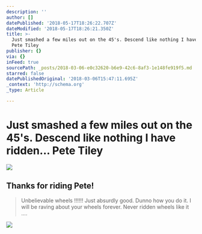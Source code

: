 ```yaml
---
description: ''
author: []
datePublished: '2018-05-17T18:26:22.707Z'
dateModified: '2018-05-17T18:26:21.350Z'
title: >-
  Just smashed a few miles out on the 45's. Descend like nothing I have ridden…
  Pete Tiley
publisher: {}
via: {}
inFeed: true
sourcePath: _posts/2018-03-06-e0c32620-b6e9-42c6-8af3-1e148fe919f5.md
starred: false
datePublishedOriginal: '2018-03-06T15:47:11.695Z'
_context: 'http://schema.org'
_type: Article

---
```

# Just smashed a few miles out on the 45's. Descend like nothing I have ridden... Pete Tiley
![](https://the-grid-user-content.s3-us-west-2.amazonaws.com/0e4404f0-5ae7-4224-9451-eb5f6f41ef64.jpg)

## Thanks for riding Pete!

> Unbelievable wheels !!!!!! Just absurdly good. Dunno how you do it. I will be raving about your wheels forever. Never ridden wheels like it ....

![](https://imgflo.herokuapp.com/graph/2b2431f8e7ba7b0/d2a0220f0404f352825f8aaedbfd6490/croprotate.jpg?cropheight=3088&cropwidth=3088&degrees=-90&input=https%3A%2F%2Fthe-grid-user-content.s3-us-west-2.amazonaws.com%2Fc379c7ff-5925-4eeb-8a16-bc6e072b621f.jpg&x=0&y=0)